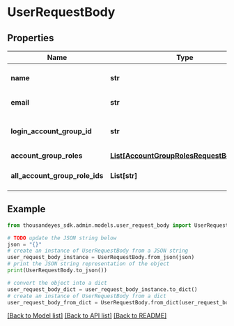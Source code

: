 # UserRequestBody


## Properties

Name | Type | Description | Notes
------------ | ------------- | ------------- | -------------
**name** | **str** | User&#39;s display name. | [optional] 
**email** | **str** | User&#39;s email address. | [optional] 
**login_account_group_id** | **str** | Unique ID of the login account group. | [optional] 
**account_group_roles** | [**List[AccountGroupRolesRequestBodyInner]**](AccountGroupRolesRequestBodyInner.md) |  | [optional] 
**all_account_group_role_ids** | **List[str]** | Unique IDs representing the roles. | [optional] 

## Example

```python
from thousandeyes_sdk.admin.models.user_request_body import UserRequestBody

# TODO update the JSON string below
json = "{}"
# create an instance of UserRequestBody from a JSON string
user_request_body_instance = UserRequestBody.from_json(json)
# print the JSON string representation of the object
print(UserRequestBody.to_json())

# convert the object into a dict
user_request_body_dict = user_request_body_instance.to_dict()
# create an instance of UserRequestBody from a dict
user_request_body_from_dict = UserRequestBody.from_dict(user_request_body_dict)
```
[[Back to Model list]](../README.md#documentation-for-models) [[Back to API list]](../README.md#documentation-for-api-endpoints) [[Back to README]](../README.md)


